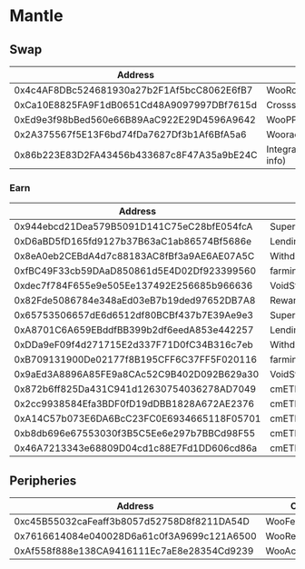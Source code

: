 # Mantle

## Swap

<table><thead><tr><th width="462">Address</th><th>Contract</th></tr></thead><tbody><tr><td>0x4c4AF8DBc524681930a27b2F1Af5bcC8062E6fB7</td><td>WooRouterV2</td></tr><tr><td>0xCa10E8825FA9F1dB0651Cd48A9097997DBf7615d</td><td>CrossswapRouterv3.1</td></tr><tr><td>0xEd9e3f98bBed560e66B89AaC922E29D4596A9642</td><td>WooPPV2</td></tr><tr><td>0x2A375567f5E13F6bd74fDa7627Df3b1Af6BfA5a6</td><td>WooracleV2.1</td></tr><tr><td>0x86b223E83D2FA43456b433687c8F47A35a9bE24C</td><td>IntegrationHelper(token info)</td></tr></tbody></table>

### Earn <a href="#earn" id="earn"></a>

<table><thead><tr><th width="476">Address</th><th>Contract</th></tr></thead><tbody><tr><td>0x944ebcd21Dea579B5091D141C75eC28bfE054fcA</td><td>SuperChargerVault_mETH</td></tr><tr><td>0xD6aBD5fD165fd9127b37B63aC1ab86574Bf5686e</td><td>LendingManager_mETH</td></tr><tr><td>0x8eA0eb2CEBdA4d7c88183AC8fBf3a9AE6AE07A5C</td><td>WithdrawManager_mETH</td></tr><tr><td>0xfBC49F33cb59DAaD850861d5E4D02Df923399560</td><td>farmingvault_mETH</td></tr><tr><td>0xdec7f784F655e9e505Ee137492E256685b966636</td><td>VoidStrategy_mETH</td></tr><tr><td>0x82Fde5086784e348aEd03eB7b19ded97652DB7A8</td><td>RewardMasterchef</td></tr><tr><td>0x65753506657dE6d6512df80BCBf437b7E39Ae9e3</td><td>SuperChargerVault_USDT</td></tr><tr><td>0xA8701C6A659EBddfBB399b2df6eedA853e442257</td><td>LendingManager_USDT</td></tr><tr><td>0xDDa9eF09f4d271715E2d337F71D0fC34B316c7eb</td><td>WithdrawManager_USDT</td></tr><tr><td>0xB709131900De02177f8B195CFF6C37FF5F020116</td><td>farmingvault_USDT</td></tr><tr><td>0x9aEd3A8896A85FE9a8CAc52C9B402D092B629a30</td><td>VoidStrategy_USDT</td></tr><tr><td>0x872b6ff825Da431C941d12630754036278AD7049</td><td>cmETH_SuperChargerVaultV2</td></tr><tr><td>0x2cc9938584Efa3BDF0fD19dDBB1828A672AE2376</td><td>cmETH_LendingManager</td></tr><tr><td>0xA14C57b073E6DA6BcC23FC0E6934665118F05701</td><td>cmETH_WithdrawManagerV2</td></tr><tr><td>0xb8db696e67553030f3B5C5Ee6e297b7BBCd98F55</td><td>cmETH_WOOFiVaultV2</td></tr><tr><td>0x46A7213343e68809D04cd1c88E7Fd1DD606cd86a</td><td>cmETH_VoidStrategy</td></tr></tbody></table>

## Peripheries

<table><thead><tr><th width="471">Address</th><th>Contract</th></tr></thead><tbody><tr><td>0xc45B55032caFeaff3b8057d52758D8f8211DA54D</td><td>WooFeeManager</td></tr><tr><td>0x7616614084e040028D6a61c0f3A9699c121A6500</td><td>WooRebateManager</td></tr><tr><td>0xAf558f888e138CA9416111Ec7aE8e28354Cd9239</td><td>WooAccessManager</td></tr></tbody></table>
